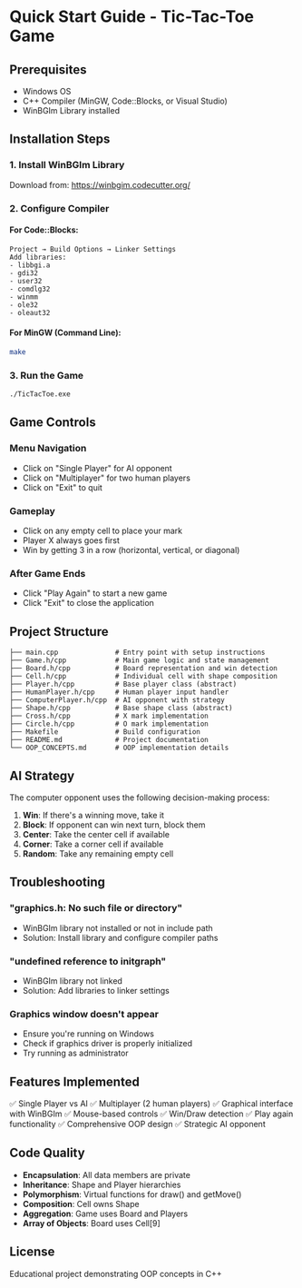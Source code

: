 # Quick Start Guide - Tic-Tac-Toe Game

## Prerequisites
- Windows OS
- C++ Compiler (MinGW, Code::Blocks, or Visual Studio)
- WinBGIm Library installed

## Installation Steps

### 1. Install WinBGIm Library
Download from: https://winbgim.codecutter.org/

### 2. Configure Compiler

#### For Code::Blocks:
```
Project → Build Options → Linker Settings
Add libraries:
- libbgi.a
- gdi32
- user32
- comdlg32
- winmm
- ole32
- oleaut32
```

#### For MinGW (Command Line):
```bash
make
```

### 3. Run the Game
```bash
./TicTacToe.exe
```

## Game Controls

### Menu Navigation
- Click on "Single Player" for AI opponent
- Click on "Multiplayer" for two human players
- Click on "Exit" to quit

### Gameplay
- Click on any empty cell to place your mark
- Player X always goes first
- Win by getting 3 in a row (horizontal, vertical, or diagonal)

### After Game Ends
- Click "Play Again" to start a new game
- Click "Exit" to close the application

## Project Structure

```
├── main.cpp              # Entry point with setup instructions
├── Game.h/cpp            # Main game logic and state management
├── Board.h/cpp           # Board representation and win detection
├── Cell.h/cpp            # Individual cell with shape composition
├── Player.h/cpp          # Base player class (abstract)
├── HumanPlayer.h/cpp     # Human player input handler
├── ComputerPlayer.h/cpp  # AI opponent with strategy
├── Shape.h/cpp           # Base shape class (abstract)
├── Cross.h/cpp           # X mark implementation
├── Circle.h/cpp          # O mark implementation
├── Makefile              # Build configuration
├── README.md             # Project documentation
└── OOP_CONCEPTS.md       # OOP implementation details
```

## AI Strategy

The computer opponent uses the following decision-making process:
1. **Win**: If there's a winning move, take it
2. **Block**: If opponent can win next turn, block them
3. **Center**: Take the center cell if available
4. **Corner**: Take a corner cell if available
5. **Random**: Take any remaining empty cell

## Troubleshooting

### "graphics.h: No such file or directory"
- WinBGIm library not installed or not in include path
- Solution: Install library and configure compiler paths

### "undefined reference to initgraph"
- WinBGIm library not linked
- Solution: Add libraries to linker settings

### Graphics window doesn't appear
- Ensure you're running on Windows
- Check if graphics driver is properly initialized
- Try running as administrator

## Features Implemented

✅ Single Player vs AI
✅ Multiplayer (2 human players)
✅ Graphical interface with WinBGIm
✅ Mouse-based controls
✅ Win/Draw detection
✅ Play again functionality
✅ Comprehensive OOP design
✅ Strategic AI opponent

## Code Quality

- **Encapsulation**: All data members are private
- **Inheritance**: Shape and Player hierarchies
- **Polymorphism**: Virtual functions for draw() and getMove()
- **Composition**: Cell owns Shape
- **Aggregation**: Game uses Board and Players
- **Array of Objects**: Board uses Cell[9]

## License
Educational project demonstrating OOP concepts in C++
